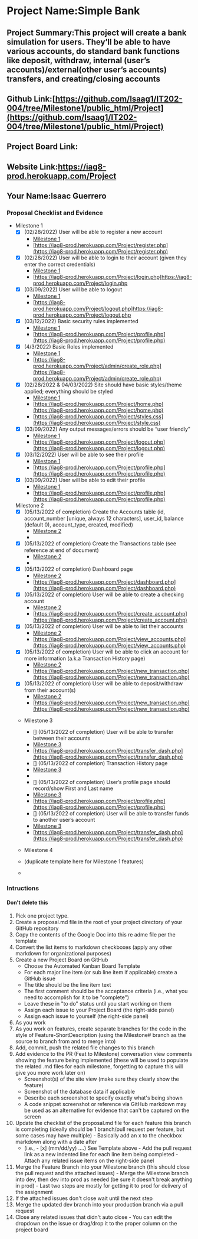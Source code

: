 # Project Name:Simple Bank
## Project Summary:This project will create a bank simulation for users. They’ll be able to have various accounts, do standard bank functions like deposit, withdraw, internal (user’s accounts)/external(other user’s accounts) transfers, and creating/closing accounts
## Github Link:[https://github.com/Isaag1/IT202-004/tree/Milestone1/public_html/Project](https://github.com/Isaag1/IT202-004/tree/Milestone1/public_html/Project)
## Project Board Link:
## Website Link:https://iag8-prod.herokuapp.com/Project
## Your Name:Isaac Guerrero

<!-- Line item / Feature template (use this for each bullet point) -- DO NOT DELETE THIS SECTION

- [x] \(mm/dd/yyyy of completion) Feature Title (from the proposal bullet point, if it's a sub-point indent it properly)
  -  Link to related .md file: [Link Name](link url)

 End Line item / Feature Template -- DO NOT DELETE THIS SECTION --> 
 
### Proposal Checklist and Evidence

- Milestone 1
    - [x] \(02/28/2022) User will be able to register a new account
        -  [Milestone 1](https://github.com/Isaag1/IT202-004/blob/Milestone1/public_html/Project/milestone1.md)
        - [https://iag8-prod.herokuapp.com/Project/register.php](https://iag8-prod.herokuapp.com/Project/register.php)
    - [x] \(02/28/2022) User will be able to login to their account (given they enter the correct credentials)
        -  [Milestone 1](https://github.com/Isaag1/IT202-004/blob/Milestone1/public_html/Project/milestone1.md)
        - [https://iag8-prod.herokuapp.com/Project/login.php]https://iag8-prod.herokuapp.com/Project/login.php
    - [x] \(03/09/2022) User will be able to logout
        -  [Milestone 1](https://github.com/Isaag1/IT202-004/blob/Milestone1/public_html/Project/milestone1.md)
        - [https://iag8-prod.herokuapp.com/Project/logout.php]https://iag8-prod.herokuapp.com/Project/logout.php
    - [x] \(03/12/2022) Basic security rules implemented
        -  [Milestone 1](https://github.com/Isaag1/IT202-004/blob/Milestone1/public_html/Project/milestone1.md)
        - [https://iag8-prod.herokuapp.com/Project/profile.php](https://iag8-prod.herokuapp.com/Project/profile.php)
    - [x] \(4/3/2022) Basic Roles implemented
        -  [Milestone 1](https://github.com/Isaag1/IT202-004/blob/Milestone1/public_html/Project/milestone1.md)
        - [https://iag8-prod.herokuapp.com/Project/admin/create_role.php](https://iag8-prod.herokuapp.com/Project/admin/create_role.php)
    - [x] \(02/28/2022 & 04/03/2022) Site should have basic styles/theme applied; everything should be styled
        -  [Milestone 1](https://github.com/Isaag1/IT202-004/blob/Milestone1/public_html/Project/milestone1.md)
        - [https://iag8-prod.herokuapp.com/Project/home.php](https://iag8-prod.herokuapp.com/Project/home.php)
        - [https://iag8-prod.herokuapp.com/Project/styles.css](https://iag8-prod.herokuapp.com/Project/style.css)
    - [x] \(03/09/2022) Any output messages/errors should be “user friendly”
        -  [Milestone 1](https://github.com/Isaag1/IT202-004/blob/Milestone1/public_html/Project/milestone1.md)
        - [https://iag8-prod.herokuapp.com/Project/logout.php](https://iag8-prod.herokuapp.com/Project/logout.php)
    - [x] \(03/12/2022) User will be able to see their profile
        -  [Milestone 1](https://github.com/Isaag1/IT202-004/blob/Milestone1/public_html/Project/milestone1.md)
        - [https://iag8-prod.herokuapp.com/Project/profile.php](https://iag8-prod.herokuapp.com/Project/profile.php)
    - [x] \(03/09/2022) User will be able to edit their profile
        -  [Milestone 1](https://github.com/Isaag1/IT202-004/blob/Milestone1/public_html/Project/milestone1.md)
        - [https://iag8-prod.herokuapp.com/Project/profile.php](https://iag8-prod.herokuapp.com/Project/profile.php)

  Milestone 2
    - [x] \(05/13/2022 of completion) Create the Accounts table (id, account_number [unique, always 12 characters], user_id, balance (default 0), account_type, created, modified)
        - [Milestone 2](https://github.com/Isaag1/IT202-004/blob/Milestone2/public_html/Project/milestone2.md)
        -
    - [x] \(05/13/2022 of completion) Create the Transactions table (see reference at end of document)
        - [Milestone 2](https://github.com/Isaag1/IT202-004/blob/Milestone2/public_html/Project/milestone2.md)
       -
    - [x] \(05/13/2022 of completion) Dashboard page
        - [Milestone 2](https://github.com/Isaag1/IT202-004/blob/Milestone2/public_html/Project/milestone2.md)
        - [https://iag8-prod.herokuapp.com/Project/dashboard.php](https://iag8-prod.herokuapp.com/Project/dashboard.php)
    - [x] \(05/13/2022 of completion) User will be able to create a checking account
        - [Milestone 2](https://github.com/Isaag1/IT202-004/blob/Milestone2/public_html/Project/milestone2.md)
        - [https://iag8-prod.herokuapp.com/Project/create_account.php](https://iag8-prod.herokuapp.com/Project/create_account.php)
    - [x] \(05/13/2022 of completion) User will be able to list their accounts
        - [Milestone 2](https://github.com/Isaag1/IT202-004/blob/Milestone2/public_html/Project/milestone2.md)
        - [https://iag8-prod.herokuapp.com/Project/view_accounts.php](https://iag8-prod.herokuapp.com/Project/view_accounts.php)
    - [x] \(05/13/2022 of completion) User will be able to click an account for more information (a.k.a Transaction History page)
        - [Milestone 2](https://github.com/Isaag1/IT202-004/blob/Milestone2/public_html/Project/milestone2.md)
        - [https://iag8-prod.herokuapp.com/Project/new_transaction.php](https://iag8-prod.herokuapp.com/Project/new_transaction.php)
    - [x] \(05/13/2022 of completion) User will be able to deposit/withdraw from their account(s)
        - [Milestone 2](https://github.com/Isaag1/IT202-004/blob/Milestone2/public_html/Project/milestone2.md)
        - [https://iag8-prod.herokuapp.com/Project/new_transaction.php](https://iag8-prod.herokuapp.com/Project/new_transaction.php)
 
 
      

  
  - Milestone 3
    - [] \(05/13/2022 of completion) User will be able to transfer between their accounts
    -  [Milestone 3](https://github.com/Isaag1/IT202-004/blob/Milestone3/public_html/Project/milestone3.md)
    - [https://iag8-prod.herokuapp.com/Project/transfer_dash.php](https://iag8-prod.herokuapp.com/Project/transfer_dash.php)
    - [] \(05/13/2022 of completion) Transaction History page
    -  [Milestone 3](https://github.com/Isaag1/IT202-004/blob/Milestone3/public_html/Project/milestone3.md)
    - 
    - [] \(05/13/2022 of completion) User’s profile page should record/show First and Last name
    -  [Milestone 3](https://github.com/Isaag1/IT202-004/blob/Milestone3/public_html/Project/milestone3.md)
    - [https://iag8-prod.herokuapp.com/Project/profile.php](https://iag8-prod.herokuapp.com/Project/profile.php)
    - [] \(05/13/2022 of completion) User will be able to transfer funds to another user’s account
    -  [Milestone 3](https://github.com/Isaag1/IT202-004/blob/Milestone3/public_html/Project/milestone3.md)
    - [https://iag8-prod.herokuapp.com/Project/transfer_dash.php](https://iag8-prod.herokuapp.com/Project/transfer_dash.php)
    

  - Milestone 4
  - (duplicate template here for Milestone 1 features)
  - 
### Intructions
#### Don't delete this
1. Pick one project type.
2. Create a proposal.md file in the root of your project directory of your GitHub repository
3. Copy the contents of the Google Doc into this re adme file per the template
4. Convert the list items to markdown checkboxes (apply any other markdown for organizational purposes)
5. Create a new Project Board on GitHub
   - Choose the Automated Kanban Board Template
   - For each major line item (or sub line item if applicable) create a GitHub issue
   - The title should be the line item text
   - The first comment should be the acceptance criteria (i.e., what you need to accomplish for it to be "complete")
   - Leave these in "to do" status until you start working on them
   - Assign each issue to your Project Board (the right-side panel)
   - Assign each issue to yourself (the right-side panel)
6. As you work
  1. As you work on features, create separate branches for the code in the style of Feature-ShortDescription (using the Milestone# branch as the source to branch from and to merge into)
  2. Add, commit, push the related file changes to this branch
  3. Add evidence to the PR (Feat to Milestone) conversation view comments showing the feature being implemented (these will be used to populate the related .md files for each milestone, forgetting to capture this will give you more work later on)
     - Screenshot(s) of the site view (make sure they clearly show the feature)
     - Screenshot of the database data if applicable
     - Describe each screenshot to specify exactly what's being shown
     - A code snippet screenshot or reference via GitHub markdown may be used as an alternative for evidence that can't be captured on the screen
  4. Update the checklist of the proposal.md file for each feature this branch is completing (ideally should be 1 branch/pull request per feature, but some cases may have multiple)
    - Basically add an x to the checkbox markdown along with a date after
      - (i.e.,   - [x] (mm/dd/yy) ....) See Template above
    - Add the pull request link as a new indented line for each line item being completed
    - Attach any related issue items on the right-side panel
  5. Merge the Feature Branch into your Milestone branch (this should close the pull request and the attached issues)
    - Merge the Milestone branch into dev, then dev into prod as needed (be sure it doesn't break anything in prod)
    - Last two steps are mostly for getting it to prod for delivery of the assignment 
  7. If the attached issues don't close wait until the next step
  8. Merge the updated dev branch into your production branch via a pull request
  9. Close any related issues that didn't auto close
    - You can edit the dropdown on the issue or drag/drop it to the proper column on the project board